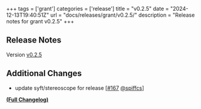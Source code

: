 +++
tags = ['grant']
categories = ['release']
title = "v0.2.5"
date = "2024-12-13T19:40:51Z"
url = "docs/releases/grant/v0.2.5/"
description = "Release notes for grant v0.2.5"
+++

## Release Notes

Version [v0.2.5](https://github.com/anchore/grant/releases/tag/v0.2.5)

## Additional Changes

- update syft/stereoscope for release [[#167](https://github.com/anchore/grant/pull/167) [@spiffcs](https://github.com/spiffcs)]

**[(Full Changelog)](https://github.com/anchore/grant/compare/v0.2.4...v0.2.5)**
